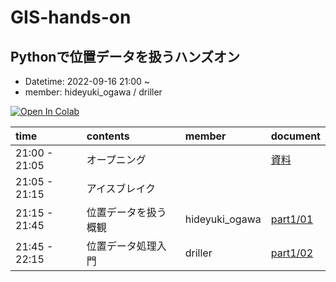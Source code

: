 # GIS-hands-on

## Pythonで位置データを扱うハンズオン

- Datetime: 2022-09-16 21:00 ~
- member: hideyuki_ogawa / driller 

[![Open In Colab](https://colab.research.google.com/assets/colab-badge.svg)](https://colab.research.google.com/github/hannari-python/hands-on-2022/blob/master)

| time | contents| member | document |
|:--|:--|:--|:--|
| 21:00 - 21:05 | オープニング || [資料](https://scrapbox.io/hannari-python/hanpy-hands-on-202202) |
| 21:05 - 21:15 | アイスブレイク || |
| 21:15 - 21:45 | 位置データを扱う概観 | hideyuki_ogawa | [part1/01](https://github.com/hannari-python/hands-on-2022/tree/main/GIS-hands-on/part1/01) |
| 21:45 - 22:15 | 位置データ処理入門| driller | [part1/02](https://github.com/hannari-python/hands-on-2022/tree/main/GIS-hands-on/part1/02) |